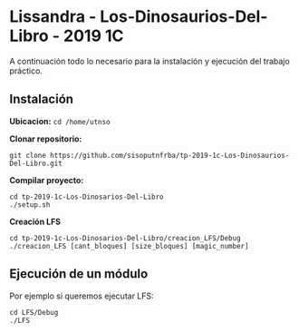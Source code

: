 # Lissandra - Los-Dinosaurios-Del-Libro - 2019 1C

A continuación todo lo necesario para la instalación y ejecución del trabajo práctico.
## Instalación
**Ubicacion:** `cd /home/utnso`

**Clonar repositorio:** 

`git clone https://github.com/sisoputnfrba/tp-2019-1c-Los-Dinosaurios-Del-Libro.git`

**Compilar proyecto:** 

    cd tp-2019-1c-Los-Dinosarios-Del-Libro
    ./setup.sh

**Creación LFS** 

    cd tp-2019-1c-Los-Dinosarios-Del-Libro/creacion_LFS/Debug
    ./creacion_LFS [cant_bloques] [size_bloques] [magic_number]   

## Ejecución de un módulo
Por ejemplo si queremos ejecutar LFS:

    cd LFS/Debug
    ./LFS

